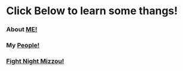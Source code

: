 # Click Below to learn some thangs! 

### About [ME!](https://github.com/maddieredpath/MarkdownPages/blob/main/aboutme.md)

### My [People!](https://github.com/maddieredpath/MarkdownPages/blob/main/MyPeople.md)

### [Fight Night Mizzou!](https://github.com/maddieredpath/MarkdownPages/blob/main/nonprofit.md)
